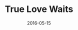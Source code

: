 ---
title: "True Love Waits"
speaker: "Barry Gin"
date: "2016-05-15"
sermonUrl: "//35.190.93.184/sermons/20160515_sunday_barry_gin_true_love_waits.mp3"
---